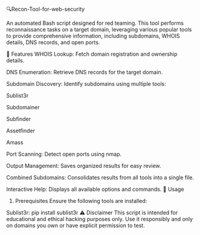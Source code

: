 🔍Recon-Tool-for-web-security

An automated Bash script designed for red teaming. This tool performs reconnaissance tasks on a target domain, leveraging various popular tools to provide comprehensive information, including subdomains, WHOIS details, DNS records, and open ports.

📜 Features
WHOIS Lookup: Fetch domain registration and ownership details.

DNS Enumeration: Retrieve DNS records for the target domain.

Subdomain Discovery: Identify subdomains using multiple tools:

Sublist3r

Subdomainer

Subfinder

Assetfinder

Amass

Port Scanning: Detect open ports using nmap.

Output Management: Saves organized results for easy review.

Combined Subdomains: Consolidates results from all tools into a single file.

Interactive Help: Displays all available options and commands.
🎯 Usage
1. Prerequisites
Ensure the following tools are installed:

Sublist3r:
pip install sublist3r
⚠️ Disclaimer This script is intended for educational and ethical hacking purposes only. Use it responsibly and only on domains you own or have explicit permission to test.
